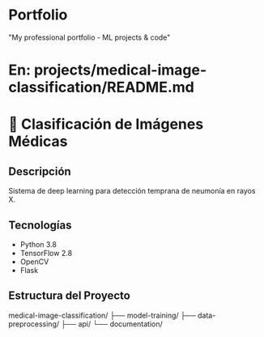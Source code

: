 # Portfolio
 "My professional portfolio - ML projects &amp; code"
# En: projects/medical-image-classification/README.md

# 🏥 Clasificación de Imágenes Médicas

## Descripción
Sistema de deep learning para detección temprana de neumonía en rayos X.

## Tecnologías
- Python 3.8
- TensorFlow 2.8
- OpenCV
- Flask

## Estructura del Proyecto
medical-image-classification/
├── model-training/
├── data-preprocessing/
├── api/
└── documentation/
